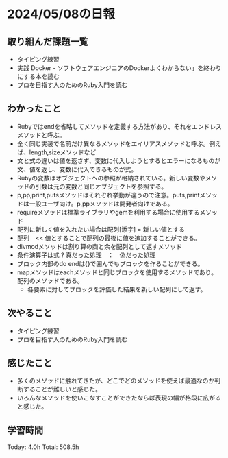 # 2024/05/08の日報
## 取り組んだ課題一覧
* タイピング練習
*  実践 Docker - ソフトウェアエンジニアのDockerよくわからない」を終わりにする本を読む
*  プロを目指す人のためのRuby入門を読む
## わかったこと
* Rubyではendを省略してメソッドを定義する方法があり、それをエンドレスメソッドと呼ぶ。
* 全く同じ実装で名前だけ異なるメソッドをエイリアスメソッドと呼ぶ。例えば、length,sizeメソッドなど
* 文と式の違いは値を返さず、変数に代入しようとするとエラーになるものが文、値を返し、変数に代入できるものが式。
* Rubyの変数はオブジェクトへの参照が格納されている。新しい変数やメソッドの引数は元の変数と同じオブジェクトを参照する。
* p,pp,print,putsメソッドはそれぞれ挙動が違うので注意。puts,printメソッドは一般ユーザ向け。p,ppメソッドは開発者向けである。
* requireメソッドは標準ライブラリやgemを利用する場合に使用するメソッド
* 配列に新しく値を入れたい場合は配列[添字] = 新しい値とする
* 配列　<< 値とすることで配列の最後に値を追加することができる。
* divmodメソッドは割り算の商と余を配列として返すメソッド
* 条件演算子は式 ? 真だった処理　：　偽だった処理
* ブロック内部のdo endは{}で囲んでもブロックを作ることができる。
* mapメソッドはeachメソッドと同じブロックを使用するメソッドであり。配列のメソッドである。
  *  各要素に対してブロックを評価した結果を新しい配列にして返す。 
## 次やること
* タイピング練習
* プロを目指す人のためのRuby入門を読む
## 感じたこと
* 多くのメソッドに触れてきたが、どこでどのメソッドを使えば最適なのか判断することが難しいと感じた。
* いろんなメソッドを使いこなすことができたならば表現の幅が格段に広がると感じた。
## 学習時間
Today: 4.0h
Total: 508.5h
